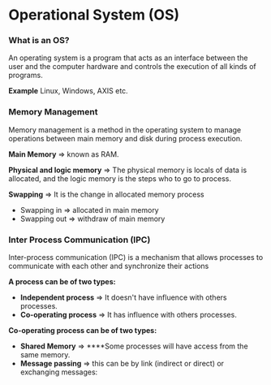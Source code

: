 # Operational System (OS)

### What is an OS?

An operating system is a program that acts as an interface between the user and the computer hardware and controls the execution of all kinds of programs.

**Example** Linux, Windows, AXIS etc.

### Memory Management

Memory management is a method in the operating system to manage operations between main memory and disk during process execution.

**Main Memory** ⇒ known as RAM.

**Physical and logic memory** ⇒ The physical memory is locals of data is allocated, and the logic memory is the steps who to go to process.

**Swapping** ⇒ It is the change in allocated memory process

- Swapping in ⇒ allocated in main memory
- Swapping out ⇒ withdraw of main memory

### **Inter Process Communication (IPC)**

Inter-process communication (IPC) is a mechanism that allows processes to communicate with each other and synchronize their actions

**A process can be of two types:**

- **Independent process** ⇒ It doesn't have influence with others processes.
- **Co-operating process** ⇒ It has influence with others processes.

**Co-operating process can be of two types:**

- **Shared Memory** ⇒ ****Some processes will have access from the same memory.
- **Message passing** ⇒ this can be by link (indirect or direct) or exchanging messages:
